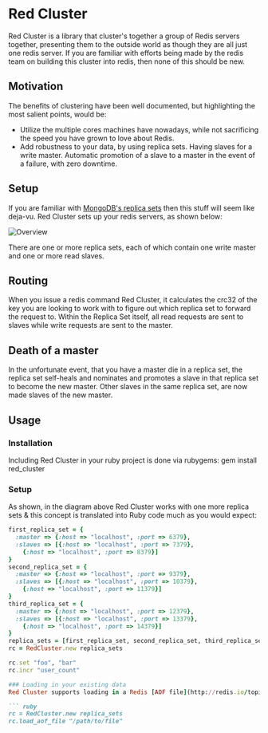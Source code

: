 Red Cluster
===========

Red Cluster is a library that cluster's together a group of Redis servers together, presenting them to the outside world as though they are all just one redis server. If you are familiar with efforts being made by the redis team on building this cluster into redis, then none of this should be new.

Motivation
----------
The benefits of clustering have been well documented, but highlighting the most salient points, would be:

* Utilize the multiple cores machines have nowadays, while not sacrificing the speed you have grown to love about Redis.
* Add robustness to your data, by using replica sets. Having slaves for a write master. Automatic promotion of a slave to a master in the event of a failure, with zero downtime.

Setup
-----
If you are familiar with [MongoDB's replica sets](http://www.mongodb.org/display/DOCS/Replica+Sets) then this stuff will seem like deja-vu. Red Cluster sets up your redis servers, as shown below:

                                    
![Overview](https://img.skitch.com/20111026-e3w8stdemf33gyj8ciqauxpnyj.png)

There are one or more replica sets, each of which contain one write master and one or more read slaves.

Routing
-------
When you issue a redis command Red Cluster, it calculates the crc32 of the key you are looking to work with to figure out which replica set to forward the request to. Within the Replica Set itself, all read requests are sent to slaves while write requests are sent to the master.

Death of a master
-----------------
In the unfortunate event, that you have a master die in a replica set, the replica set self-heals and nominates and promotes a slave in that replica set to become the new master. Other slaves in the same replica set, are now made slaves of the new master.

Usage
-----
### Installation
Including Red Cluster in your ruby project is done via rubygems:
    gem install red_cluster

### Setup
As shown, in the diagram above Red Cluster works with one more replica sets & this concept is translated into Ruby code much as you would expect:

``` ruby
first_replica_set = {
  :master => {:host => "localhost", :port => 6379}, 
  :slaves => [{:host => "localhost", :port => 7379},
    {:host => "localhost", :port => 8379}]
}
second_replica_set = {
  :master => {:host => "localhost", :port => 9379}, 
  :slaves => [{:host => "localhost", :port => 10379},
    {:host => "localhost", :port => 11379}]
}
third_replica_set = {
  :master => {:host => "localhost", :port => 12379}, 
  :slaves => [{:host => "localhost", :port => 13379},
    {:host => "localhost", :port => 14379}]
}
replica_sets = [first_replica_set, second_replica_set, third_replica_set]
rc = RedCluster.new replica_sets

rc.set "foo", "bar"
rc.incr "user_count"

### Loading in your existing data
Red Cluster supports loading in a Redis [AOF file](http://redis.io/topics/persistence#append-only-file). The code for doing this is as follows:

``` ruby
rc = RedCluster.new replica_sets
rc.load_aof_file "/path/to/file"
